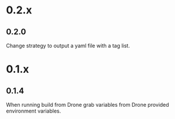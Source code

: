 # 0.2.x

## 0.2.0
Change strategy to output a yaml file with a tag list.

# 0.1.x

## 0.1.4
When running build from Drone grab variables from Drone provided environment variables.